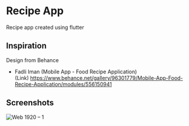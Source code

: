 # Recipe App

Recipe app created using flutter

## Inspiration
Design from Behance
- Fadli Iman (Mobile App - Food Recipe Application)<br/>
(Link) https://www.behance.net/gallery/96301779/Mobile-App-Food-Recipe-Application/modules/556150941

## Screenshots
![Web 1920 – 1](https://user-images.githubusercontent.com/78848952/211393946-32eb4061-35ab-4acc-82aa-21f468ddb6b7.jpg)
